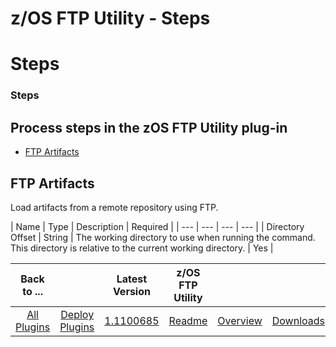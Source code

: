 
z/OS FTP Utility - Steps
========================

# Steps



### Steps




 

Process steps in the zOS FTP Utility plug-in
--------------------------------------------


* [FTP 
Artifacts](#ftp_artifacts)




FTP Artifacts
-------------


Load artifacts from a remote repository using FTP.




| 
Name | Type | Description | Required |
| --- | --- | --- | --- |
| Directory Offset | String | The working directory to 
use when running the command. This directory is relative to the current working directory.
  | Yes |




 




|Back to ...||Latest Version|z/OS FTP Utility |||
| :---: | :---: | :---: | :---: | :---: | :---: |
|[All Plugins](../../index.md)|[Deploy Plugins](../README.md)|[1.1100685](https://raw.githubusercontent.com/UrbanCode/IBM-UCD-PLUGINS/main/files/zos-ftp/zos-ftp-1.1100685.zip)|[Readme](README.md)|[Overview](overview.md)|[Downloads](downloads.md)|
